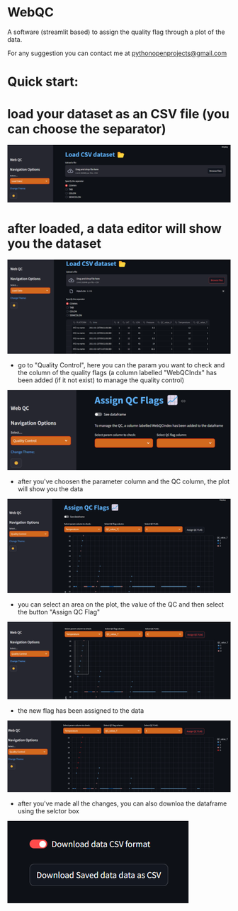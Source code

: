# WebQC

A software (streamlit based) to assign the quality flag through a plot of the data.

For any suggestion you can contact me at pythonopenprojects@gmail.com



# Quick start:

# load your dataset as an CSV file (you can choose the separator)

![logo](https://github.com/PythonOpenProjects/WebQC/blob/main/images/step1.png)

# after loaded, a data editor will show you the dataset

![logo](https://github.com/PythonOpenProjects/WebQC/blob/main/images/step2.png)

* go to "Quality Control", here you can the param you want to check and the column of the quality flags (a column labelled "WebQCIndx" has been added (if it not exist) to manage the quality control)

![logo](https://github.com/PythonOpenProjects/WebQC/blob/main/images/step3.png)

* after you've choosen the parameter column and the QC column, the plot will show you the data

![logo](https://github.com/PythonOpenProjects/WebQC/blob/main/images/step4.png)

* you can select an area on the plot, the value of the QC and then select the button "Assign QC Flag"

![logo](https://github.com/PythonOpenProjects/WebQC/blob/main/images/step5.png)

* the new flag has been assigned to the data 

![logo](https://github.com/PythonOpenProjects/WebQC/blob/main/images/step6.png)

* after you've made all the changes, you can also downloa the dataframe using the selctor box

![logo](https://github.com/PythonOpenProjects/WebQC/blob/main/images/step7.png)
